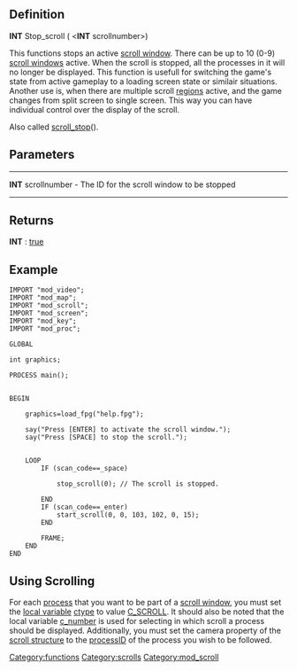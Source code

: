 Definition
----------

**INT** Stop\_scroll ( &lt;**INT** scrollnumber&gt;)

This functions stops an active [scroll
window](scroll_window "wikilink"). There can be up to 10 (0-9) [scroll
windows](scroll_window "wikilink") active. When the scroll is stopped,
all the processes in it will no longer be displayed. This function is
usefull for switching the game's state from active gameplay to a loading
screen state or similair situations. Another use is, when there are
multiple scroll [regions](region "wikilink") active, and the game
changes from split screen to single screen. This way you can have
individual control over the display of the scroll.

Also called [scroll\_stop](scroll_stop "wikilink")().

Parameters
----------

  ---------------------- ----------------------------------------------
  **INT** scrollnumber   - The ID for the scroll window to be stopped
  ---------------------- ----------------------------------------------

Returns
-------

**INT** : [true](true "wikilink")

Example
-------


    IMPORT "mod_video";
    IMPORT "mod_map";
    IMPORT "mod_scroll";
    IMPORT "mod_screen";
    IMPORT "mod_key";
    IMPORT "mod_proc";

    GLOBAL

    int graphics;

    PROCESS main();


    BEGIN

        graphics=load_fpg("help.fpg");

        say("Press [ENTER] to activate the scroll window.");
        say("Press [SPACE] to stop the scroll.");


        LOOP
            IF (scan_code==_space)

                stop_scroll(0); // The scroll is stopped.

            END
            IF (scan_code==_enter)
                start_scroll(0, 0, 103, 102, 0, 15);
            END
           
            FRAME;
        END
    END

Using Scrolling
---------------

For each [process](process "wikilink") that you want to be part of a
[scroll window](scroll_window "wikilink"), you must set the [local
variable](local_variable "wikilink") [ctype](ctype "wikilink") to value
[C\_SCROLL](C_SCROLL "wikilink"). It should also be noted that the local
variable [c\_number](c_number "wikilink") is used for selecting in which
scroll a process should be displayed. Additionally, you must set the
camera property of the [scroll structure](scroll "wikilink") to the
[processID](processID "wikilink") of the process you wish to be
followed.

<Category:functions> <Category:scrolls> <Category:mod_scroll>
